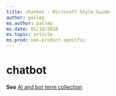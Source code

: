 ```yaml
---
title: chatbot - Microsoft Style Guide
author: pallep
ms.author: pallep
ms.date: 01/19/2018
ms.topic: article
ms.prod: non-product-specific
---
```


# chatbot

**See** [AI and bot term collection](~/a-z-word-list-term-collections/term-collections/ai-bot-terms.md)
